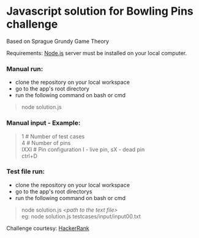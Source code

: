 # Javascript solution for Bowling Pins challenge
Based on Sprague Grundy Game Theory

Requirements:
[Node.js](https://nodejs.org/en/download/) server must be installed on your local computer.

### Manual run:
* clone the repository on your local workspace
* go to the app's root directory
* run the following command on bash or cmd
> node solution.js

### Manual input - Example:
> 1 # Number of test cases  
> 4 # Number of pins  
> IXXI # Pin configuration I - live pin, sX - dead pin  
> ctrl+D  

### Test file run:
* clone the repository on your local workspace
* go to the app's root directorys
* run the following command on bash or cmd
> node solution.js *\<path to the text file\>*  
> eg: node solution.js testcases/input/input00.txt

Challenge courtesy: [HackerRank](https://www.hackerrank.com/challenges/bowling-pins/problem)





